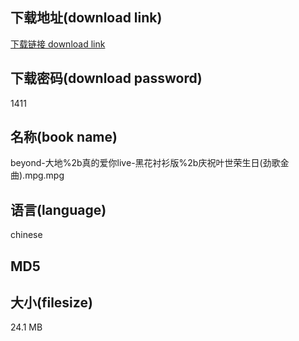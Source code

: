 ## 下载地址(download link)
[下载链接 download link](https://voluble-croquembouche-d321dc.netlify.app/?s=beyond-%E5%A4%A7%E5%9C%B0%252b%E7%9C%9F%E7%9A%84%E7%88%B1%E4%BD%A0live-%E9%BB%91%E8%8A%B1%E8%A1%AC%E8%A1%AB%E7%89%88%252b%E5%BA%86%E7%A5%9D%E5%8F%B6%E4%B8%96%E8%8D%A3%E7%94%9F%E6%97%A5%28%E5%8A%B2%E6%AD%8C%E9%87%91%E6%9B%B2%29.mpg)

## 下载密码(download password)
1411

## 名称(book name)
beyond-大地%2b真的爱你live-黑花衬衫版%2b庆祝叶世荣生日(劲歌金曲).mpg.mpg

## 语言(language)
chinese

## MD5


## 大小(filesize)
24.1 MB
